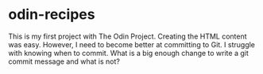 # odin-recipes
This is my first project with The Odin Project. Creating the HTML content was easy. However, I need to become better at committing to Git. I struggle with knowing when to commit. What is a big enough change to write a git commit message and what is not? 